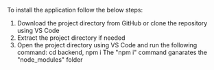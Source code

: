 To install the application follow the below steps:
1. Download the project directory from GitHub or clone the repository using VS Code
2. Extract the project directory if needed
3. Open the project directory using VS Code and run the following command: cd backend, npm i
The "npm i" command ganarates the "node_modules" folder
